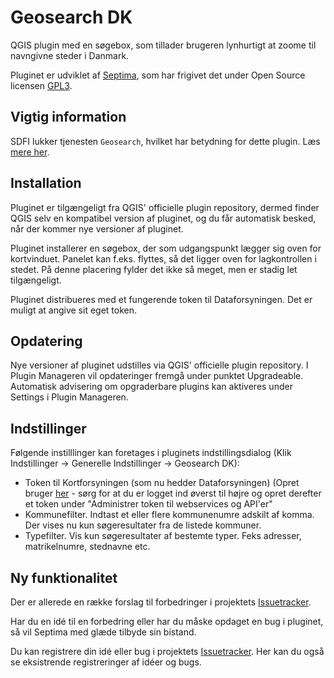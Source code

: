 Geosearch DK
==============

QGIS plugin med en søgebox, som tillader brugeren lynhurtigt at zoome til navngivne steder i Danmark.

Pluginet er udviklet af [Septima](http://www.septima.dk), som har frigivet det under Open Source licensen [GPL3](http://www.gnu.org/licenses/gpl.html).

Vigtig information
--------------
SDFI lukker tjenesten `Geosearch`, hvilket har betydning for dette plugin. Læs [mere her](https://github.com/Septima/qgis-geosearch/issues/50).

Installation
--------------
Pluginet er tilgængeligt fra QGIS' officielle plugin repository, dermed finder QGIS selv en kompatibel version af pluginet, og du får automatisk besked, når der kommer nye versioner af pluginet.

Pluginet installerer en søgebox, der som udgangspunkt lægger sig oven for kortvinduet. Panelet kan f.eks. flyttes, så det ligger oven for lagkontrollen i stedet. På denne placering fylder det ikke så meget, men er stadig let tilgængeligt.

Pluginet distribueres med et fungerende token til Dataforsyningen. Det er muligt at angive sit eget token.

Opdatering
--------------
Nye versioner af pluginet udstilles via QGIS' officielle plugin repository. I Plugin Manageren vil opdateringer fremgå under punktet Upgradeable. Automatisk advisering om opgraderbare plugins kan aktiveres under Settings i Plugin Manageren.

Indstillinger
-----------------
Følgende instilllinger kan foretages i pluginets indstillingsdialog (Klik Indstillinger -> Generelle Indstillinger -> Geosearch DK):
- Token til Kortforsyningen (som nu hedder Dataforsyningen) (Opret bruger [her]([https://dataforsyningen.dk/user#token](https://dataforsyningen.dk/)) - sørg for at du er logget ind øverst til højre og opret derefter et token under "Administrer token til webservices og API'er"
- Kommunefilter. Indtast et eller flere kommunenumre adskilt af komma. Der vises nu kun søgeresultater fra de listede kommuner.
- Typefilter. Vis kun søgeresultater af bestemte typer. Feks adresser, matrikelnumre, stednavne etc.

Ny funktionalitet
-----------------
Der er allerede en række forslag til forbedringer i projektets [Issuetracker](../../issues).

Har du en idé til en forbedring eller har du måske opdaget en bug i pluginet, så vil Septima med glæde tilbyde sin bistand.

Du kan registrere din idé eller bug i projektets [Issuetracker](../../issues). Her kan du også se eksistrende registreringer af idéer og bugs.
